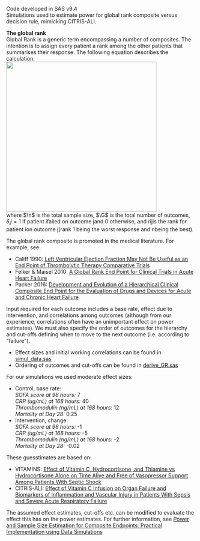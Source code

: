 Code developed in SAS v9.4 <br>
Simulations used to estimate power for global rank composite versus decision rule, mimicking CITRIS-ALI.

**The global rank** <br>
Global Rank is a generic term encompassing a number of composites. The intention is to assign every patient a rank among the other patients that summarises their response.
The following equation describes the calculation. <br>
<img src="https://i.postimg.cc/pT8jFs7q/eqn.png" width="400"> <br>
where $`\n`$ is the total sample size, $\G$ is the total number of outcomes, $\delta_ij=1$ if patient ifailed on outcome jand 0 otherwise, and rijis the rank for patient ion outcome j(rank 1 being the worst response and nbeing the best). <br>

The global rank composite is promoted in the medical literature. For example, see:
- Califf 1990:  [Left Ventricular Ejection Fraction May Not Be Useful as an End Point of Thrombolytic Therapy Comparative Trials](https://pubmed.ncbi.nlm.nih.gov/2225381/) <br>
- Felker & Maisel 2010: [A Global Rank End Point for Clinical Trials in Acute Heart Failure](https://www.ahajournals.org/doi/full/10.1161/circheartfailure.109.926030) <br>
- Packer 2016: [Development and Evolution of a Hierarchical Clinical Composite End Point for the Evaluation of Drugs and Devices for Acute and Chronic Heart Failure](https://www.ahajournals.org/doi/10.1161/circulationaha.116.023538)

Input required for each outcome includes a base rate, effect due to intervention, and correlations among outcomes (although from our experience, correlations often have an unimportant effect on power estimates).
We must also specify the order of outcomes for the hierarchy and cut-offs defining when to move to the next outcome (i.e. according to "failure").

- Effect sizes and initial working correlations can be found in [simul_data.sas](https://gitlab.com/pmbrown/citris-ali/-/blob/master/simul_data.sas)
- Ordering of outcomes and cut-offs can be found in [derive_GR.sas](https://gitlab.com/pmbrown/citris-ali/-/blob/master/derive_GR.sas)

For our simulations we used moderate effect sizes:
- Control, base rate: <br>
_SOFA score at 96 hours:_ 7 <br>
_CRP (ug/mL) at 168 hours:_ 40 <br>
_Thrombomodulin (ng/mL) at 168 hours:_ 12 <br>
_Mortality at Day 28:_ 0.25 
- Intervention, change: <br>
_SOFA score at 96 hours:_ -1 <br>
_CRP (ug/mL) at 168 hours:_ -5 <br>
_Thrombomodulin (ng/mL) at 168 hours:_ -2 <br>
_Mortality at Day 28:_ -0.02

These guesstimates are based on:
- VITAMINS: [Effect of Vitamin C, Hydrocortisone, and Thiamine vs Hydrocortisone Alone on Time Alive and Free of Vasopressor Support Among Patients With Septic Shock](https://jamanetwork.com/journals/jama/fullarticle/2759414) <br>
- CITRIS-ALI: [Effect of Vitamin C Infusion on Organ Failure and Biomarkers of Inflammation and Vascular Injury in Patients With Sepsis and Severe Acute Respiratory Failure](https://pubmed.ncbi.nlm.nih.gov/31573637/)

The assumed effect estimates, cut-offs etc. can be modified to evaluate the effect this has on the power estimates. For further information, see [Power and Sample Size Estimation for Composite Endpoints: Practical Implementation using Data Simulations](https://digitalcommons.wayne.edu/jmasm/vol16/iss2/12/)






















